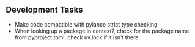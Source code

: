 ## Development Tasks

- Make code compatible with pylance strict type checking
- When looking up a package in context7, check for the package name from pyproject.toml, check uv.lock if it isn't there.